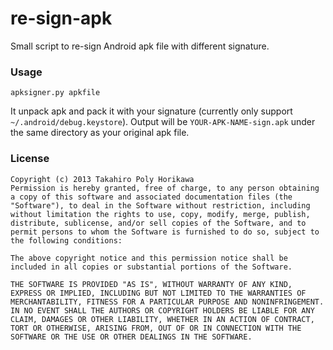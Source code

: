 re-sign-apk
===========

Small script to re-sign Android apk file with different signature.

### Usage
```
apksigner.py apkfile
```

It unpack apk and pack it with your signature (currently only support `~/.android/debug.keystore`). Output will be `YOUR-APK-NAME-sign.apk` under the same directory as your original apk file.

### License
```
Copyright (c) 2013 Takahiro Poly Horikawa
Permission is hereby granted, free of charge, to any person obtaining a copy of this software and associated documentation files (the "Software"), to deal in the Software without restriction, including without limitation the rights to use, copy, modify, merge, publish, distribute, sublicense, and/or sell copies of the Software, and to permit persons to whom the Software is furnished to do so, subject to the following conditions:

The above copyright notice and this permission notice shall be included in all copies or substantial portions of the Software.

THE SOFTWARE IS PROVIDED "AS IS", WITHOUT WARRANTY OF ANY KIND, EXPRESS OR IMPLIED, INCLUDING BUT NOT LIMITED TO THE WARRANTIES OF MERCHANTABILITY, FITNESS FOR A PARTICULAR PURPOSE AND NONINFRINGEMENT. IN NO EVENT SHALL THE AUTHORS OR COPYRIGHT HOLDERS BE LIABLE FOR ANY CLAIM, DAMAGES OR OTHER LIABILITY, WHETHER IN AN ACTION OF CONTRACT, TORT OR OTHERWISE, ARISING FROM, OUT OF OR IN CONNECTION WITH THE SOFTWARE OR THE USE OR OTHER DEALINGS IN THE SOFTWARE.
```
